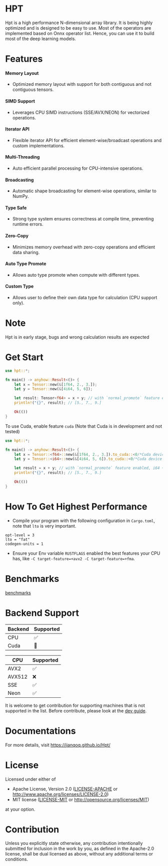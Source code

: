 # HPT

Hpt is a high performance N-dimensional array library. It is being highly optimized and is designed to be easy to use. Most of the operators are implemented based on Onnx operator list. Hence, you can use it to build most of the deep learning models.

# Features
#### Memory Layout
- Optimized memory layout with support for both contiguous and not contiguous tensors.
#### SIMD Support
- Leverages CPU SIMD instructions (SSE/AVX/NEON) for vectorized operations.
#### Iterator API
- Flexible iterator API for efficient element-wise/broadcast operations and custom implementations.
#### Multi-Threading
- Auto efficient parallel processing for CPU-intensive operations.
#### Broadcasting
- Automatic shape broadcasting for element-wise operations, similar to NumPy.
#### Type Safe
- Strong type system ensures correctness at compile time, preventing runtime errors.
#### Zero-Copy
- Minimizes memory overhead with zero-copy operations and efficient data sharing.
#### Auto Type Promote
- Allows auto type promote when compute with different types.
#### Custom Type
- Allows user to define their own data type for calculation (CPU support only).

# Note

Hpt is in early stage, bugs and wrong calculation results are expected

# Get Start
```rust
use hpt::*;

fn main() -> anyhow::Result<()> {
    let x = Tensor::new(&[1f64, 2., 3.]);
    let y = Tensor::new(&[4i64, 5, 6]);

    let result: Tensor<f64> = x + y; // with `normal_promote` feature enabled, i64 + f64 will output f64
    println!("{}", result); // [5., 7., 9.]

    Ok(())
}
```

To use Cuda, enable feature `cuda` (Note that Cuda is in development and not tested)
```rust
use hpt::*;

fn main() -> anyhow::Result<()> {
    let x = Tensor::<f64>::new(&[1f64, 2., 3.]).to_cuda::<0/*Cuda device id*/>()?;
    let y = Tensor::<i64>::new(&[4i64, 5, 6]).to_cuda::<0/*Cuda device id*/>()?;

    let result = x + y; // with `normal_promote` feature enabled, i64 + f64 will output f64
    println!("{}", result); // [5., 7., 9.]

    Ok(())
}
```

# How To Get Highest Performance
- Compile your program with the following configuration in `Cargo.toml`, note that `lto` is very important.
```cargo
opt-level = 3
lto = "fat"
codegen-units = 1
```
- Ensure your Env variable `RUSTFLAGS` enabled the best features your CPU has, like `-C target-feature=+avx2 -C target-feature=+fma`.

# Benchmarks
[benchmarks](https://jianqoq.github.io/Hpt/benchmarks/benchmarks.html)

# Backend Support
| Backend | Supported |
|---------|-----------|
| CPU     | ✅         |
| Cuda    | 🚧        |

| CPU    | Supported |
|--------|-----------|
| AVX2   | ✅         |
| AVX512 | ❌         |
| SSE    | ✅         |
| Neon   | ✅         |

It is welcome to get contribution for supporting machines that is not supported in the list. Before contribute, please look at the [dev guide](https://jianqoq.github.io/Hpt/dev_guide/dev_guide.html).

# Documentations
For more details, visit https://jianqoq.github.io/Hpt/

# License

Licensed under either of

 * Apache License, Version 2.0
   ([LICENSE-APACHE](LICENSE-APACHE) or http://www.apache.org/licenses/LICENSE-2.0)
 * MIT license
   ([LICENSE-MIT](LICENSE-MIT) or http://opensource.org/licenses/MIT)

at your option.

# Contribution

Unless you explicitly state otherwise, any contribution intentionally submitted
for inclusion in the work by you, as defined in the Apache-2.0 license, shall be
dual licensed as above, without any additional terms or conditions.